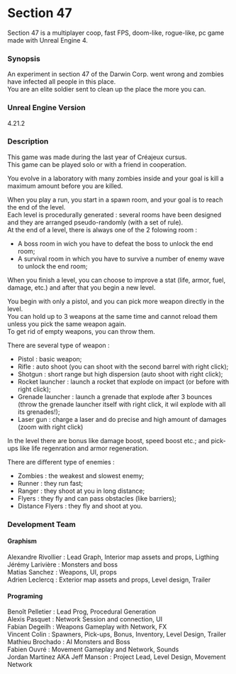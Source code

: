 # Section 47

Section 47 is a multiplayer coop, fast FPS, doom-like, rogue-like, pc game made with Unreal Engine 4.

### Synopsis
An experiment in section 47 of the Darwin Corp. went wrong and zombies have infected all people in this place.\
You are an elite soldier sent to clean up the place the more you can.

### Unreal Engine Version
4.21.2

### Description
This game was made during the last year of Créajeux cursus.\
This game can be played solo or with a friend in cooperation.

You evolve in a laboratory with many zombies inside and your goal is kill a maximum amount before you are killed.

When you play a run, you start in a spawn room, and your goal is to reach the end of the level.\
Each level is procedurally generated : several rooms have been designed and they are arranged pseudo-randomly (with a set of rule).\
At the end of a level, there is always one of the 2 folowing room :
- A boss room in wich you have to defeat the boss to unlock the end room;
- A survival room in which you have to survive a number of enemy wave to unlock the end room;

When you finish a level, you can choose to improve a stat (life, armor, fuel, damage, etc.) and after that you begin a new level.

You begin with only a pistol, and you can pick more weapon directly in the level.\
You can hold up to 3 weapons at the same time and cannot reload them unless you pick the same weapon again.\
To get rid of empty weapons, you can throw them.

There are several type of weapon :
- Pistol : basic weapon;
- Rifle : auto shoot (you can shoot with the second barrel with right click);
- Shotgun : short range but high dispersion (auto shoot with right click);
- Rocket launcher : launch a rocket that explode on impact (or before with right click);
- Grenade launcher : launch a grenade that explode after 3 bounces (throw the grenade launcher itself with right click, it wil explode with all its grenades!);
- Laser gun : charge a laser and do precise and high amount of damages (zoom with right click)

In the level there are bonus like damage boost, speed boost etc.; and pick-ups like life regenration and armor regeneration.

There are different type of enemies :
- Zombies : the weakest and slowest enemy;
- Runner : they run fast;
- Ranger : they shoot at you in long distance;
- Flyers : they fly and can pass obstacles (like barriers);
- Distance Flyers : they fly and shoot at you.

### Development Team
#### Graphism
Alexandre Rivollier : Lead Graph, Interior map assets and props, Ligthing\
Jérémy Larivière : Monsters and boss\
Matias Sanchez : Weapons, UI, props\
Adrien Leclercq : Exterior map assets and props, Level design, Trailer

#### Programing
Benoît Pelletier : Lead Prog, Procedural Generation\
Alexis Pasquet : Network Session and connection, UI\
Fabian Degeilh : Weapons Gameplay with Network, FX\
Vincent Colin : Spawners, Pick-ups, Bonus, Inventory, Level Design, Trailer\
Mathieu Brochado : AI Monsters and Boss\
Fabien Ouvré : Movement Gameplay and Network, Sounds\
Jordan Martinez AKA Jeff Manson : Project Lead, Level Design, Movement Network





